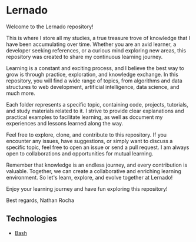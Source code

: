 # Lernado

Welcome to the Lernado repository!

This is where I store all my studies, a true treasure trove of knowledge that I have been accumulating over time. Whether you are an avid learner, a developer seeking references, or a curious mind exploring new areas, this repository was created to share my continuous learning journey.

Learning is a constant and exciting process, and I believe the best way to grow is through practice, exploration, and knowledge exchange. In this repository, you will find a wide range of topics, from algorithms and data structures to web development, artificial intelligence, data science, and much more.

Each folder represents a specific topic, containing code, projects, tutorials, and study materials related to it. I strive to provide clear explanations and practical examples to facilitate learning, as well as document my experiences and lessons learned along the way.

Feel free to explore, clone, and contribute to this repository. If you encounter any issues, have suggestions, or simply want to discuss a specific topic, feel free to open an issue or send a pull request. I am always open to collaborations and opportunities for mutual learning.

Remember that knowledge is an endless journey, and every contribution is valuable. Together, we can create a collaborative and enriching learning environment. So let's learn, explore, and evolve together at Lernado!

Enjoy your learning journey and have fun exploring this repository!

Best regards,
Nathan Rocha

## Technologies

* [Bash](https://github.com/timbo-dev/lernado/blob/main/bash/README.md)
